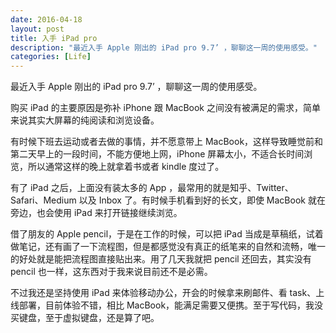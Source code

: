 ```yaml
---
date: 2016-04-18
layout: post
title: 入手 iPad pro
description: "最近入手 Apple 刚出的 iPad pro 9.7’ ，聊聊这一周的使用感受。"
categories: [Life]
---
```


最近入手 Apple 刚出的 iPad pro 9.7’ ，聊聊这一周的使用感受。

购买 iPad 的主要原因是弥补 iPhone 跟 MacBook 之间没有被满足的需求，简单来说其实大屏幕的纯阅读和浏览设备。

有时候下班去运动或者去做的事情，并不愿意带上 MacBook，这样导致睡觉前和第二天早上的一段时间，不能方便地上网，iPhone 屏幕太小，不适合长时间浏览，所以通常这样的晚上就拿着书或者 kindle 度过了。

有了 iPad 之后，上面没有装太多的 App ，最常用的就是知乎、Twitter、Safari、Medium 以及 Inbox 了。有时候手机看到好的长文，即使 MacBook 就在旁边，也会使用 iPad 来打开链接继续浏览。

借了朋友的 Apple pencil，于是在工作的时候，可以把 iPad 当成是草稿纸，试着做笔记，还有画了一下流程图，但是都感觉没有真正的纸笔来的自然和流畅，唯一的好处就是能把流程图直接贴出来。用了几天我就把 pencil 还回去，其实没有 pencil 也一样，这东西对于我来说目前还不是必需。

不过我还是坚持使用 iPad 来体验移动办公，开会的时候拿来刷邮件、看 task、上线部署，目前体验不错，相比 MacBook，能满足需要又便携。至于写代码，我没买键盘，至于虚拟键盘，还是算了吧。

